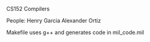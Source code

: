 CS152  Compilers

People:
Henry Garcia
Alexander Ortiz

Makefile uses g++ and generates code in mil_code.mil

